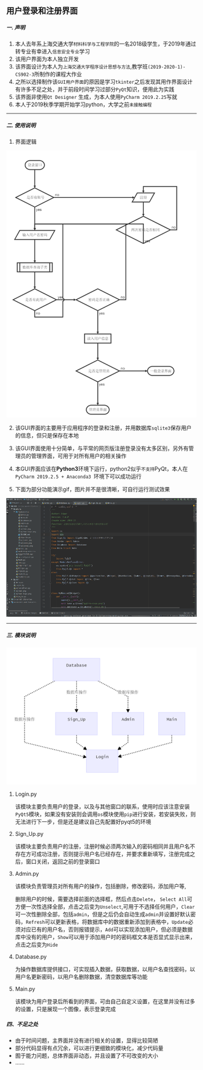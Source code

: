 ## 用户登录和注册界面

##### 一. 声明

1. 本人去年系上海交通大学`材料科学与工程学院`的一名2018级学生，于2019年通过转专业有幸进入`信息安全专业`学习              
2. 该用户界面为本人独立开发
3. 该界面设计为本人为`上海交通大学程序设计思想与方法`,教学班`(2019-2020-1)-CS902-3`所制作的课程大作业
4. 之所以选择制作该`GUI用户界面`的原因是学习`tkinter`之后发现其用作界面设计有许多不足之处，并于前段时间学习过部分`PyQt`知识，便用此为实践
5. 该界面非使用`Qt Designer` 生成，为本人使用`PyCharm 2019.2.25`写就
6. 本人于2019秋季学期开始学习python，大学之前`未接触编程`


<hr>

##### 二. 使用说明

1. 界面逻辑

<img src='./IMG/flow.png' width="600" alt="img1">




2. 该GUI界面的主要用于应用程序的登录和注册，并用数据库`sqlite3`保存用户的信息，但只是保存在本地

3. 该GUI界面使用十分简单，与平常的网页版注册登录没有太多区别，另外有管理员的管理界面，可用于对所有用户的相关操作

4. 本GUI界面应该在**Python3**环境下运行，python2似乎`不支持`PyQt，本人在`PyCharm 2019.2.5 + Anaconda3 `环境下可以成功运行

5. 下面为部分功能演示gif，图片并不是很清晰，可自行运行测试效果

<img src='./IMG/display.gif' alt="演示gif">





<hr>

##### 三. 模块说明

<img src='./IMG/logic.png' width=600 alt="img2">


1. Login.py

    该模块主要负责用户的登录，以及与其他窗口的联系，使用时应该注意安装`PyQt5`模块，如果没有安装则会调用`os`模块使用`pip`进行安装，若安装失败，则无法进行下一步，但是还是建议自己先配置好pyqt5的环境

    

2. Sign_Up.py

    该模块主要负责用户的注册，注册时候必须两次输入的密码相同并且用户名不存在方可成功注册，否则提示用户名已经存在，并要求重新填写，注册完成之后，窗口关闭，返回之前的登录窗口
    
    
    
3. Admin.py

    该模块负责管理员对所有用户的操作，包括删除，修改密码，添加用户等,

    删除用户的时候，需要选择前面的选择框，然后点击`Delete`， `Select All`可方便一次性选择全部，点击之后变为`Unselect`,可用于不选择任何用户，`Clear`可一次性删除全部，包括`admin`，但是之后仍会自动生成`admin`并设置好默认密码，`Refresh`可以更新表格，将数据库中的数据重新添加到表格中，`Update`必须对应已有的用户名，否则报错提示，`Add`可以实现添加用户，但必须是数据库中没有的用户，`Show`可以用于添加用户时的密码框文本是否显式显示出来，点击之后变为`Hide`

    

4. Database.py 

    为操作数据库提供接口，可实现插入数据，获取数据，以用户名查找密码，以用户名更新密码，以用户名删除数据，清空数据库等功能

    

5. Main.py 

    该模块为用户登录后所看到的界面，可由自己自定义设置，在这里并没有过多的设置，只是展现一个图像，表示登录完成

    
##### 四、不足之处
- 由于时间问题，主界面并没有进行相关的设置，显得比较简陋
- 部分代码显得有点冗余，可以进行更细致的模块化，减少代码量
- 囿于能力问题，总体界面非动态，并且设置了不可改变的大小
- ......



